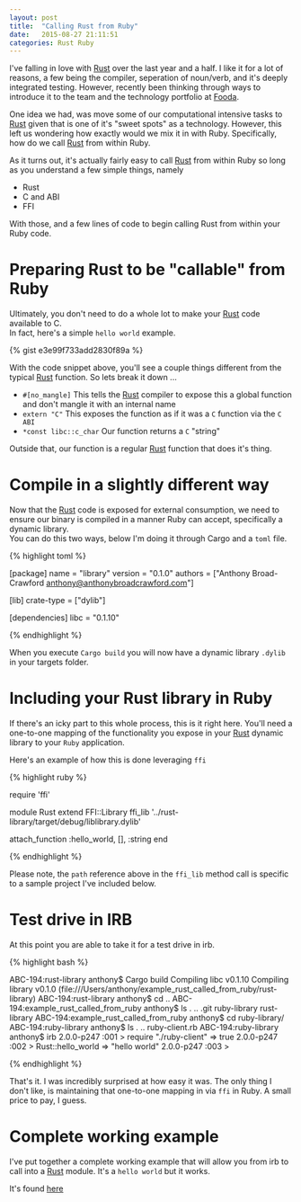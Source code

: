 ```yaml
---
layout: post
title:  "Calling Rust from Ruby"
date:   2015-08-27 21:11:51
categories: Rust Ruby
---
```

I've falling in love with [Rust][Rust] over the last year and a half.  I like it
for a lot of reasons, a few being the compiler, seperation of noun/verb,
and it's deeply integrated testing.   However, recently been thinking through ways
to introduce it to the team and the technology portfolio at [Fooda][Fooda].

One idea we had, was move some of our computational intensive tasks to [Rust][Rust]
given that is one of it's "sweet spots" as a technology.  However, this left us wondering
how exactly would we mix it in with Ruby.  Specifically, how do we call [Rust][Rust]
from within Ruby.

As it turns out, it's actually fairly easy to call [Rust][Rust] from within Ruby
so long as you understand a few simple things, namely

- Rust
- C and ABI
- FFI

With those, and a few lines of code to begin calling Rust from within your Ruby code.

# Preparing Rust to be "callable" from Ruby
Ultimately, you don't need to do a whole lot to make your [Rust][Rust] code available to C.  
In fact, here's a simple `hello world` example.

{% gist e3e99f733add2830f89a %}

With the code snippet above, you'll see a couple things different from the typical
[Rust][Rust] function.  So lets break it down ...

- `#[no_mangle]`  This tells the [Rust][Rust] compiler to expose this a global function
and don't mangle it with an internal name
- `extern "C"` This exposes the function as if it was a `C` function via the `C ABI`
- `*const libc::c_char` Our function returns a `C` "string"

Outside that, our function is a regular [Rust][Rust] function that does it's thing.

# Compile in a slightly different way
Now that the [Rust][Rust] code is exposed for external consumption, we need to ensure
our binary is compiled in a manner Ruby can accept, specifically a dynamic library.  
You can do this two ways, below I'm doing it through Cargo and a `toml` file.

{% highlight toml %}

[package]
name = "library"
version = "0.1.0"
authors = ["Anthony Broad-Crawford <anthony@anthonybroadcrawford.com>"]

[lib]
crate-type = ["dylib"]

[dependencies]
libc = "0.1.10"

{% endhighlight %}

When you execute `Cargo build` you will now have a dynamic library `.dylib` in your
targets folder.

# Including your Rust library in Ruby
If there's an icky part to this whole process, this is it right here.  You'll need a one-to-one
mapping of the functionality you expose in your [Rust][Rust] dynamic library to your `Ruby` application.

Here's an example of how this is done leveraging `ffi`

{% highlight ruby %}

require 'ffi'

module Rust
  extend FFI::Library
  ffi_lib '../rust-library/target/debug/liblibrary.dylib'

  attach_function :hello_world, [], :string
end

{% endhighlight %}

Please note, the `path` reference above in the `ffi_lib` method call is specific to a sample project I've
included below.

# Test drive in IRB
At this point you are able to take it for a test drive in irb.  

{% highlight bash %}

ABC-194:rust-library anthony$ Cargo build
   Compiling libc v0.1.10
   Compiling library v0.1.0 (file:///Users/anthony/example_rust_called_from_ruby/rust-library)
ABC-194:rust-library anthony$ cd ..
ABC-194:example_rust_called_from_ruby anthony$ ls
.            ..           .git         ruby-library rust-library
ABC-194:example_rust_called_from_ruby anthony$ cd ruby-library/
ABC-194:ruby-library anthony$ ls
.              ..             ruby-client.rb
ABC-194:ruby-library anthony$ irb
2.0.0-p247 :001 > require "./ruby-client"
 => true
2.0.0-p247 :002 > Rust::hello_world
 => "hello world"
2.0.0-p247 :003 >



{% endhighlight %}

That's it.  I was incredibly surprised at how easy it was.  The only thing I don't like,
is maintaining that one-to-one mapping in via `ffi` in Ruby.  A small price to pay, I guess.

# Complete working example
I've put together a complete working example that will allow you from irb to call into
a [Rust][Rust] module.  It's a `hello world` but it works.

It's found [here](https://github.com/AnthonyBroadCrawford/example_rust_called_from_ruby)

[Fooda]:    http://www.fooda.com
[Rust]:     https://www.rust-lang.org
